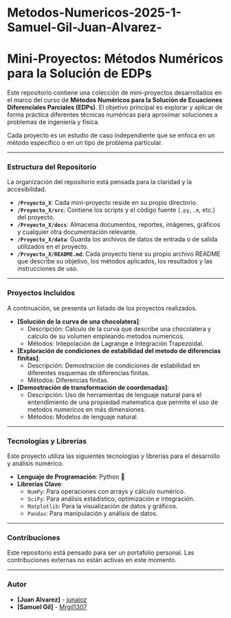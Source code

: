 # Metodos-Numericos-2025-1-Samuel-Gil-Juan-Alvarez-
# Mini-Proyectos: Métodos Numéricos para la Solución de EDPs

Este repositorio contiene una colección de mini-proyectos desarrollados en el marco del curso de **Métodos Numéricos para la Solución de Ecuaciones Diferenciales Parciales (EDPs)**. El objetivo principal es explorar y aplicar de forma práctica diferentes técnicas numéricas para aproximar soluciones a problemas de ingeniería y física.

Cada proyecto es un estudio de caso independiente que se enfoca en un método específico o en un tipo de problema particular.

---

### Estructura del Repositorio

La organización del repositorio está pensada para la claridad y la accesibilidad.


* **`/Proyecto_X`**: Cada mini-proyecto reside en su propio directorio.
* **`/Proyecto_X/src`**: Contiene los scripts y el código fuente (`.py`, `.m`, etc.) del proyecto.
* **`/Proyecto_X/docs`**: Almacena documentos, reportes, imágenes, gráficos y cualquier otra documentación relevante.
* **`/Proyecto_X/data`**: Guarda los archivos de datos de entrada o de salida utilizados en el proyecto.
* **`/Proyecto_X/README.md`**: Cada proyecto tiene su propio archivo README que describe su objetivo, los métodos aplicados, los resultados y las instrucciones de uso.

---

### Proyectos Incluidos

A continuación, se presenta un listado de los proyectos realizados.

* **[Solución de la curva de una chocolatera]**:
    * Descripción: Calculo de la curva que describe una chocolatera y calculo de su volumen empleando metodos numericos.
    * Métodos: Intepolación de Lagrange e Integración Trapezoidal.
* **[Exploración de condiciones de estabilidad del metodo de diferencias finitas]**:
    * Descripción: Demostración de condiciones de estabilidad en diferentes esquemas de diferencias finitas.
    * Métodos: Diferencias finitas.
* **[Demostración de transformación de coordenadas]**:
    * Descripción: Uso de herramientas de lenguaje natural para el entendimiento de una propiedad matematica que permite el uso de metodos numericos en más dimensiones.
    * Métodos: Modelos de lenguaje natural.

---

### Tecnologías y Librerías

Este proyecto utiliza las siguientes tecnologías y librerías para el desarrollo y análisis numérico.

* **Lenguaje de Programación**: Python 🐍
* **Librerías Clave**:
    * `NumPy`: Para operaciones con arrays y cálculo numérico.
    * `SciPy`: Para análisis estadístico, optimización e integración.
    * `Matplotlib`: Para la visualización de datos y gráficos.
    * `Pandas`: Para manipulación y análisis de datos.

---

### Contribuciones

Este repositorio está pensado para ser un portafolio personal. Las contribuciones externas no están activas en este momento.

---

### Autor

* **[Juan Alvarez]** - [junajoz](https://github.com/junajoz)
* **[Samuel Gil]** - [Mrgil1307](https://github.com/Mrgil1307)
